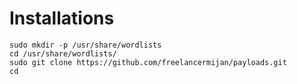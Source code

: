 # Installations
```
sudo mkdir -p /usr/share/wordlists
cd /usr/share/wordlists/
sudo git clone https://github.com/freelancermijan/payloads.git
cd
```
